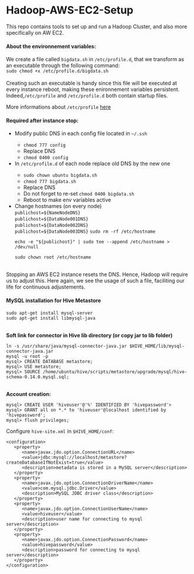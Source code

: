 # Hadoop-AWS-EC2-Setup
This repo contains tools to set up and run a Hadoop Cluster, and also more specifically on AW EC2.


<h4> About the environnement variables: </h4>

We create a file called ```bigdata.sh``` in ```/etc/profile.d```, that we transform as an executable through the following command: </br>
```sudo chmod +x /etc/profile.d/bigdata.sh```</br></br> 
Creating such an executable is handy since this file will be executed at every instance reboot, making these enironnement variables persistent. Indeed,```/etc/profile``` and ```/etc/profile.d``` both contain startup files.

More informations about ```/etc/profile``` <a href="http://www.linuxfromscratch.org/blfs/view/6.3/postlfs/profile.html">here</a>

<h4> Required after instance stop: </h4>

<ul>
	<li> Modify public DNS in each config file located in <code>~/.ssh</code></li>
		<ul>
			<li><code>chmod 777 config</code></li>
			<li>Replace DNS</li>
			<li><code>chmod 0400 config</code></li>
		</ul>
	<li> In <code>/etc/profile.d</code> of each node replace old DNS by the new one</li>
		<ul>
			<li><code>sudo chown ubuntu bigdata.sh</code></li>
			<li><code>chmod 777 bigdata.sh</code></li>
			<li>Replace DNS</li>
			<li>Do not forget to re-set <code>chmod 0400 bigdata.sh</code></li>
			<li>Reboot to make env variables active</li>		
		</ul>
	<li> Change hostnames (on every node) </br>
	<code>publichost=${NameNodeDNS}</code> </br>
	<code>publichost=${DataNode001DNS}</code> </br>
	<code>publichost=${DataNode002DNS}</code> </br>
	<code>publichost=${DataNode003DNS}</code>
	<code>sudo rm -rf /etc/hostname</br>
echo -e "${publichost}" | sudo tee --append /etc/hostname > /dev/null</br>
sudo chown root /etc/hostname</code>	
	</li>
</ul>
</br>
Stopping an AWS EC2 instance resets the DNS. Hence, Hadoop will require us to adjust this. Here again, we see the usage of such a file, faciliting our life for continuous adjustements.

<h4> MySQL installation for Hive Metastore</h4>

```
sudo apt-get install mysql-server
sudo apt-get install libmysql-java
```
</br>
<strong>Soft link for connector in Hive lib directory (or copy jar to lib folder)</strong>
</br>

```
ln -s /usr/share/java/mysql-connector-java.jar $HIVE_HOME/lib/mysql-connector-java.jar
mysql -u root -p
mysql> CREATE DATABASE metastore;
mysql> USE metastore;
mysql> SOURCE /home/ubuntu/hive/scripts/metastore/upgrade/mysql/hive-schema-0.14.0.mysql.sql;
```

</br>
<strong>Account creation:</strong>
</br>

```
mysql> CREATE USER 'hiveuser'@'%' IDENTIFIED BY 'hivepassword'>
mysql> GRANT all on *.* to 'hiveuser'@localhost identified by 'hivepassword';
mysql> flush privileges;
```

Configure ```hive-site.xml``` in ```$HIVE_HOME/conf```:

```
<configuration>
   <property>
      <name>javax.jdo.option.ConnectionURL</name>
      <value>jdbc:mysql://localhost/metastore?createDatabaseIfNotExist=true</value>
      <description>metadata is stored in a MySQL server</description>
   </property>
   <property>
      <name>javax.jdo.option.ConnectionDriverName</name>
      <value>com.mysql.jdbc.Driver</value>
      <description>MySQL JDBC driver class</description>
   </property>
   <property>
      <name>javax.jdo.option.ConnectionUserName</name>
      <value>hiveuser</value>
      <description>user name for connecting to mysql server</description>
   </property>
   <property>
      <name>javax.jdo.option.ConnectionPassword</name>
      <value>hivepassword</value>
      <description>password for connecting to mysql server</description>
   </property>
</configuration>
``` 
